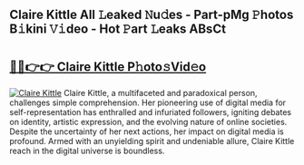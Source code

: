 ## Claire Kittle All 𝙻eaked 𝙽u𝚍es - Part-pMg 𝙿hotos B𝚒kini 𝚅𝚒deo - Hot 𝙿art 𝙻eaks ABsCt

# <h2><a href="http://ld3o99m.urlbe.top/?page=Claire+Kittle">🔗🔗👉👉 Claire Kittle P𝚑oto𝚜Vid𝚎o</a></h2>

[![Claire Kittle](https://i.imgur.com/eBuTRDB.gif)](http://ld3o99m.urlbe.top/?page=Claire+Kittle)
Claire Kittle, a multifaceted and paradoxical person, challenges simple comprehension. Her pioneering use of digital media for self-representation has enthralled and infuriated followers, igniting debates on identity, artistic expression, and the evolving nature of online societies. Despite the uncertainty of her next actions, her impact on digital media is profound. Armed with an unyielding spirit and undeniable allure, Claire Kittle reach in the digital universe is boundless.
